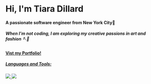 <h1 >Hi, I'm Tiara Dillard</h1>
<h4>A passionate software engineer from New York City🗽 </h4>
<h5> When I'm not coding, I am exploring my creative passions in art and fashion 🪡🎨 </h5>
<h4><a href="https://yosoytiara.github.io/Portfolio/" target="blank"> Vist my Portfolio!</h4>

<h5 align="left">Languages and Tools:</h5>
 <img src="https://skillicons.dev/icons?i=html,css,js,nodejs,react,java,ts,&theme=light" />
  <img src="https://skillicons.dev/icons?i=git,vscode,d3,express,webpack,figma,ps&theme=light" />
 

